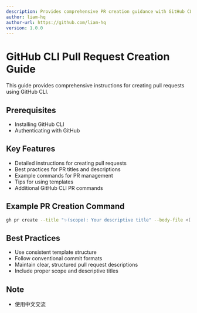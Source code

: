 ```yaml
---
description: Provides comprehensive PR creation guidance with GitHub CLI, enforcing title conventions, following template structure, and offering concrete command examples with best practices.
author: liam-hq
author-url: https://github.com/liam-hq
version: 1.0.0
---
```


# GitHub CLI Pull Request Creation Guide

This guide provides comprehensive instructions for creating pull requests using GitHub CLI.

## Prerequisites
- Installing GitHub CLI
- Authenticating with GitHub

## Key Features
- Detailed instructions for creating pull requests
- Best practices for PR titles and descriptions
- Example commands for PR management
- Tips for using templates
- Additional GitHub CLI PR commands

## Example PR Creation Command
```bash
gh pr create --title "✨(scope): Your descriptive title" --body-file <(echo -e "## Issue\n\n- resolve:\n\n## Why is this change needed?\nYour description here.") --base main --draft
```

## Best Practices
- Use consistent template structure
- Follow conventional commit formats
- Maintain clear, structured pull request descriptions
- Include proper scope and descriptive titles
## Note
- 使用中文交流
